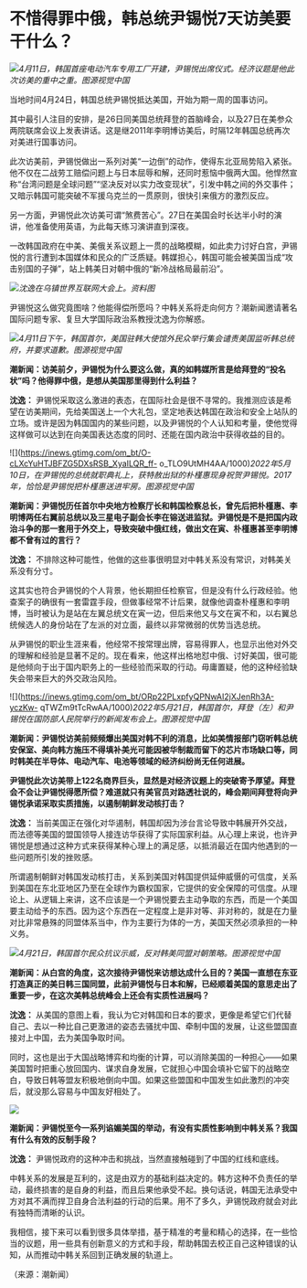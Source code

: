 # 不惜得罪中俄，韩总统尹锡悦7天访美要干什么？

![](https://inews.gtimg.com/om_bt/OYq2EWqJxXI3nEMCLONlET6-3nOpnny17yj2rKi8CO8twAA/1000)_4月11日，韩国首座电动汽车专用工厂开建，尹锡悦出席仪式。经济议题是他此次访美的重中之重。图源视觉中国_

当地时间4月24日，韩国总统尹锡悦抵达美国，开始为期一周的国事访问。

其中最引人注目的安排，是26日同美国总统拜登的首脑峰会，以及27日在美参众两院联席会议上发表讲话。这是继2011年李明博访美后，时隔12年韩国总统再次对美进行国事访问。

此次访美前，尹锡悦做出一系列对美“一边倒”的动作，使得东北亚局势陷入紧张。他不仅在二战劳工赔偿问题上与日本屈辱和解，还同时惹恼中俄两大国。他悍然宣称“台湾问题是全球问题”“坚决反对以实力改变现状”，引发中韩之间的外交事件；又暗示韩国可能突破不军援乌克兰的一贯原则，很快引来俄方的激烈反应。

另一方面，尹锡悦此次访美可谓“煞费苦心”。27日在美国会时长达半小时的演讲，他准备使用英语，为此每天练习演讲直到深夜。

一改韩国政府在中美、美俄关系议题上一贯的战略模糊，如此卖力讨好白宫，尹锡悦的言行遭到本国媒体和民众的广泛质疑。韩媒担心，韩国可能会被美国当成“攻击别国的子弹”，站上韩美日对朝中俄的“新冷战格局最前沿”。

![](https://inews.gtimg.com/om_bt/OGXCS4lxonflja84JE2kVuxJtRtrgZlS70YKLB0gKGx30AA/1000)_沈逸在乌镇世界互联网大会上。资料图_

尹锡悦这么做究竟图啥？他能得偿所愿吗？中韩关系将走向何方？潮新闻邀请著名国际问题专家、复旦大学国际政治系教授沈逸为你解惑。

![](https://inews.gtimg.com/om_bt/O_FXAX8p6Ntn-01IKl3KezsyifHXpUIMDIzigAi-7s09cAA/1000)_4月11日下午，韩国首尔，美国驻韩大使馆外民众举行集会谴责美国监听韩总统府，并要求道歉。图源视觉中国_

**潮新闻：访美前夕，尹锡悦为什么要这么做，真的如韩媒所言是给拜登的“投名状”吗？他得罪中俄，是想从美国那里得到什么利益？**

**沈逸：**
尹锡悦采取这么激进的表态，在国际社会是很不寻常的。我推测应该是希望在访美期间，先给美国送上一个大礼包，坚定地表达韩国在政治和安全上站队的立场。或许是因为韩国国内的某些问题，以及尹锡悦的个人认知和考量，使他觉得这样做可以达到在向美国表达态度的同时、还能在国内政治中获得收益的目的。

![](https://inews.gtimg.com/om_bt/O-cLXcYuHTJBFZG5DXsRSB_XyaILQR_ff-
o_TLO9UtMH4AA/1000)_2022年5月10日，在尹锡悦的总统就职典礼上，获特赦出狱的朴槿惠现身祝贺尹锡悦。2017年，恰恰是尹锡悦把朴槿惠送进牢房。图源视觉中国_

**潮新闻：尹锡悦历任首尔中央地方检察厅长和韩国检察总长，曾先后把朴槿惠、李明博两任右翼前总统以及三星电子副会长李在镕送进监狱。尹锡悦是不是把国内政治斗争的那一套用于外交上，导致突破中俄红线，做出文在寅、朴槿惠甚至李明博都不曾有过的言行？**

**沈逸：** 不排除这种可能性，他做的这些事很明显对中韩关系没有常识，对韩美关系没有分寸。

这其实也符合尹锡悦的个人背景，他长期担任检察官，但是没有什么行政经验。他查案子的确很有一套雷霆手段，但做事经常不计后果，就像他调查朴槿惠和李明博，当时被认为是站在左翼总统文在寅一边，但后来他又与文在寅不和，以右翼总统候选人的身份站在了左派的对立面，最终以非常微弱的优势当选总统。

从尹锡悦的职业生涯来看，他经常不按常理出牌，容易得罪人，也显示出他对外交的理解和经验是显著不足的。现在看来，他这样出格地怼中俄、讨好美国，很可能是他倾向于出于国内职务上的一些经验而采取的行动。毋庸置疑，他的这种经验缺失会带来巨大的外交政治风险。

![](https://inews.gtimg.com/om_bt/ORp22PLxpfyQPNwAI2jXJenRh3A-yczKw-
qTWZm9tTcRwAA/1000)_2022年5月21日，韩国首尔，拜登（左）和尹锡悦在国防部人民院举行的新闻发布会上。图源视觉中国_

**潮新闻：尹锡悦访美前频频爆出美国对韩不利的消息，比如美情报部门窃听韩总统安保室、美向韩方施压不得填补美光可能因被华制裁而留下的芯片市场缺口等，同时韩美在半导体、电动汽车、电池等领域的经济纠纷尚无任何进展。**

**尹锡悦此次访美带上122名商界巨头，显然是对经济议题上的突破寄予厚望。拜登会不会让尹锡悦得愿所偿？难道就只有美官员对路透社说的，峰会期间拜登将向尹锡悦承诺采取实质措施，以遏制朝鲜发动核打击？**

**沈逸：**
当前美国正在强化对华遏制，韩国却因为涉台言论导致中韩展开外交战，而法德等美国的盟国领导人接连访华获得了实际国家利益。从心理上来说，也许尹锡悦是想通过这种方式来获得某种心理上的满足感，以抵消最近在国内他遇到的一些问题所引发的挫败感。

所谓遏制朝鲜对韩国发动核打击，关系到美国对韩国提供延伸威慑的可信度，关系到美国在东北亚地区乃至在全球作为霸权国家，它提供的安全保障的可信度。从理论上、从逻辑上来讲，这不应该是一个尹锡悦要去主动争取的东西，而是一个美国要主动给予的东西。因为这个东西在一定程度上是非对等、非对称的，就是在力量对比非常悬殊的同盟体系当中，作为主要行为体的一方，美国天然必须承担的一种义务。

![](https://inews.gtimg.com/om_bt/OXVxqPi2xGbhsXo1diTEEdkiiKVq38TyLoL3L2EcO0-mYAA/1000)_4月21日，韩国首尔民众抗议示威，反对韩美同盟对朝策略。图源视觉中国_

**潮新闻：从白宫的角度，这次接待尹锡悦来访想达成什么目的？美国一直想在东亚打造真正的美日韩三国同盟，此前尹锡悦与日本和解，已经顺着美国的意思走出了重要一步，在这次美韩总统峰会上还会有实质性进展吗？**

**沈逸：**
从美国的意图上看，我认为它对韩国和日本的要求，更像是希望它们代替自己、去以一种比自己更激进的姿态去骚扰中国、牵制中国的发展，让这些盟国直接对上中国，去为美国争取时间。

同时，这也是出于大国战略博弈和均衡的计算，可以消除美国的一种担心——如果美国暂时把重心放回国内、谋求自身发展，它就担心中国会填补它留下的战略空白，导致日韩等盟友积极地倒向中国。如果这些盟国和中国发生如此激烈的冲突后，就没那么容易与中国友好相处了。

![](https://inews.gtimg.com/om_bt/O0d8lmuTqZEteGNm-_6oYUt5i_036MWhq3i3VHd5JMx8gAA/1000)

**潮新闻：尹锡悦至今一系列谄媚美国的举动，有没有实质性影响到中韩关系？我国有什么有效的反制手段？**

**沈逸：** 尹锡悦政府的这种冲击和挑战，当然直接触碰到了中国的红线和底线。

中韩关系的发展是互利的，这是由双方的基础利益决定的。韩方这种不负责任的举动，最终损害的是自身的利益，而且后果他承受不起。换句话说，韩国无法承受中方对其不满而捍卫自身合法利益的行动的后果。用不了多久，尹锡悦政府就会对此有独特而清晰的认识。

我相信，接下来可以看到很多具体举措，基于精准的考量和精心的选择，在一些恰当的议题，用一些具有创新意义的方式和手段，帮助韩国去校正自己这种错误的认知，从而推动中韩关系回到正确发展的轨道上。

（来源：潮新闻）

